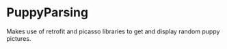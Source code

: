 # PuppyParsing
Makes use of retrofit and picasso libraries to get and display random puppy pictures.
